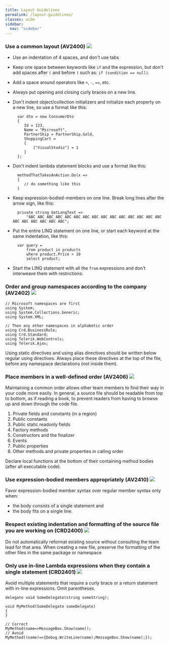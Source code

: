 ```yaml
---
title: Layout Guidelines
permalink: /layout-guidelines/
classes: wide
sidebar:
  nav: "sidebar"
---
```


### <a name="av2400"></a> Use a common layout (AV2400) ![](/assets/images/1.png)
- Use an indentation of 4 spaces, and don't use tabs
- Keep one space between keywords like `if` and the expression, but don't add spaces after `(` and before `)` such as: `if (condition == null)`.
- Add a space around operators like `+`, `-`, `==`, etc.
- Always put opening and closing curly braces on a new line.
- Don't indent object/collection initializers and initialize each property on a new line, so use a format like this: 

		var dto = new ConsumerDto
		{
		   Id = 123,
		   Name = "Microsoft",
		   PartnerShip = PartnerShip.Gold,
		   ShoppingCart =
		   {
		       ["VisualStudio"] = 1
		   }
		};

- Don't indent lambda statement blocks and use a format like this:

		methodThatTakesAnAction.Do(x =>
		{ 
		   // do something like this 
		}

- Keep expression-bodied-members on one line. Break long lines after the arrow sign, like this:

		private string GetLongText =>
			"ABC ABC ABC ABC ABC ABC ABC ABC ABC ABC ABC ABC ABC ABC ABC ABC ABC ABC ABC ABC ABC";

- Put the entire LINQ statement on one line, or start each keyword at the same indentation, like this:

		var query =  
		    from product in products  
		    where product.Price > 10  
		    select product;

- Start the LINQ statement with all the `from` expressions and don't interweave them with restrictions.

### <a name="av2402"></a> Order and group namespaces according to the company (AV2402) ![](/assets/images/3.png)

	// Microsoft namespaces are first
	using System;
	using System.Collections.Generic;
	using System.XML;
	
	// Then any other namespaces in alphabetic order
	using Crd.BusinessRule;
	using Crd.Standard;
	using Telerik.WebControls;
	using Telerik.Ajax;

Using static directives and using alias directives should be written below regular using directives.
Always place these directives at the top of the file, before any namespace declarations (not inside them).

### <a name="av2406"></a> Place members in a well-defined order (AV2406) ![](/assets/images/1.png)
Maintaining a common order allows other team members to find their way in your code more easily. In general, a source file should be readable from top to bottom, as if reading a book, to prevent readers from having to browse up and down through the code file.

1. Private fields and constants (in a region)
2. Public constants
3. Public static readonly fields
4. Factory methods
5. Constructors and the finalizer
6. Events 
7. Public properties
8. Other methods and private properties in calling order

Declare local functions at the bottom of their containing method bodies (after all executable code).

### <a name="av2410"></a> Use expression-bodied members appropriately (AV2410) ![](/assets/images/1.png)
Favor expression-bodied member syntax over regular member syntax only when:

- the body consists of a single statement and
- the body fits on a single line.

### <a name="crd2400"></a> Respect existing indentation and formatting of the source file you are working on (CRD2400) ![](/assets/images/2.png)
Do not automatically reformat existing source without consulting the team lead for that area. When creating a new file, preserve the formatting of the other files in the same package or namespace

### <a name="crd2401"></a> Only use in-line Lambda expressions when they contain a single statement (CRD2401) ![](/assets/images/1.png)
Avoid multiple statements that require a curly brace or a return statement with in-line expressions. Omit parentheses.

    delegate void SomeDelegate(string someString);

    void MyMethod(SomeDelegate someDelegate)
    {
	}

    // Correct
    MyMethod(name=>MessageBox.Show(name)); 
    // Avoid
    MyMethod((name)=>{Debug.WriteLine(name);MessageBox.Show(name);});




